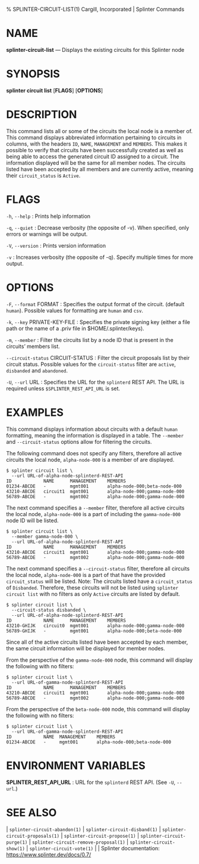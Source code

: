 % SPLINTER-CIRCUIT-LIST(1) Cargill, Incorporated | Splinter Commands
<!--
  Copyright 2018-2022 Cargill Incorporated
  Licensed under Creative Commons Attribution 4.0 International License
  https://creativecommons.org/licenses/by/4.0/
-->

NAME
====

**splinter-circuit-list** — Displays the existing circuits for this Splinter node

SYNOPSIS
========
**splinter circuit list** \[**FLAGS**\] \[**OPTIONS**\]

DESCRIPTION
===========
This command lists all or some of the circuits the local node is a member of.
This command displays abbreviated information pertaining to circuits in columns,
with the headers `ID`, `NAME`, `MANAGEMENT` and `MEMBERS`. This makes it
possible to verify that circuits have been successfully created as well as being
able to access the generated circuit ID assigned to a circuit. The information
displayed will be the same for all member nodes. The circuits listed have been
accepted by all members and are currently active, meaning their `circuit_status`
is `Active`.

FLAGS
=====
`-h`, `--help`
: Prints help information

`-q`, `--quiet`
: Decrease verbosity (the opposite of -v). When specified, only errors or
  warnings will be output.

`-V`, `--version`
: Prints version information

`-v`
: Increases verbosity (the opposite of -q). Specify multiple times for more
  output.

OPTIONS
=======
`-F`, `--format` FORMAT
: Specifies the output format of the circuit. (default `human`). Possible values
  for formatting are `human` and `csv`.

`-k`, `--key` PRIVATE-KEY-FILE
: Specifies the private signing key (either a file path or the name of a
  .priv file in $HOME/.splinter/keys).

`-m`, `--member` <member>
: Filter the circuits list by a node ID that is present in the circuits’ members
  list.

`--circuit-status` CIRCUIT-STATUS
: Filter the circuit proposals list by their circuit status. Possible values
  for the `circuit-status` filter are `active`, `disbanded` and `abandoned`.

`-U`, `--url` URL
: Specifies the URL for the `splinterd` REST API. The URL is required unless
  `$SPLINTER_REST_API_URL` is set.

EXAMPLES
========
This command displays information about circuits with a default `human`
formatting, meaning the information is displayed in a table. The `--member`
and `--circuit-status` options allow for filtering the circuits.

The following command does not specify any filters, therefore all active
circuits the local node, `alpha-node-000` is a member of are displayed.
```
$ splinter circuit list \
  --url URL-of-alpha-node-splinterd-REST-API
ID            NAME      MANAGEMENT    MEMBERS
01234-ABCDE   -         mgmt001       alpha-node-000;beta-node-000
43210-ABCDE   circuit1  mgmt001       alpha-node-000;gamma-node-000
56789-ABCDE   -         mgmt002       alpha-node-000;gamma-node-000
```

The next command specifies a `--member` filter, therefore all
active circuits the local node, `alpha-node-000` is a part of including the
`gamma-node-000` node ID will be listed.
```
$ splinter circuit list \
  --member gamma-node-000 \
  --url URL-of-alpha-node-splinterd-REST-API
ID            NAME      MANAGEMENT    MEMBERS
43210-ABCDE   circuit1  mgmt001       alpha-node-000;gamma-node-000
56789-ABCDE   -         mgmt002       alpha-node-000;gamma-node-000
```

The next command specifies a `--circuit-status` filter, therefore all
circuits the local node, `alpha-node-000` is a part of that have the provided
`circuit_status` will be listed. Note: The circuits listed have a
`circuit_status` of `Disbanded`. Therefore, these circuits will not be listed
using `splinter circuit list` with no filters as only `Active` circuits are
listed by default.
```
$ splinter circuit list \
  --circuit-status disbanded \
  --url URL-of-alpha-node-splinterd-REST-API
ID            NAME      MANAGEMENT    MEMBERS
43210-GHIJK   circuit0  mgmt001       alpha-node-000;gamma-node-000
56789-GHIJK   -         mgmt001       alpha-node-000;beta-node-000
```

Since all of the active circuits listed have been accepted by each member, the
same circuit information will be displayed for member nodes.

From the perspective of the `gamma-node-000` node, this command will display the
following with no filters:
```
$ splinter circuit list \
  --url URL-of-gamma-node-splinterd-REST-API
ID            NAME      MANAGEMENT    MEMBERS
43210-ABCDE   circuit1  mgmt001       alpha-node-000;gamma-node-000
56789-ABCDE   -         mgmt002       alpha-node-000;gamma-node-000
```

From the perspective of the `beta-node-000` node, this command will display the
following with no filters:
```
$ splinter circuit list \
  --url URL-of-gamma-node-splinterd-REST-API
ID            NAME  MANAGEMENT    MEMBERS
01234-ABCDE   -     mgmt001       alpha-node-000;beta-node-000
```

ENVIRONMENT VARIABLES
=====================
**SPLINTER_REST_API_URL**
: URL for the `splinterd` REST API. (See `-U`, `--url`.)

SEE ALSO
========
| `splinter-circuit-abandon(1)`
| `splinter-circuit-disband(1)`
| `splinter-circuit-proposals(1)`
| `splinter-circuit-propose(1)`
| `splinter-circuit-purge(1)`
| `splinter-circuit-remove-proposal(1)`
| `splinter-circuit-show(1)`
| `splinter-circuit-vote(1)`
|
| Splinter documentation: https://www.splinter.dev/docs/0.7/
